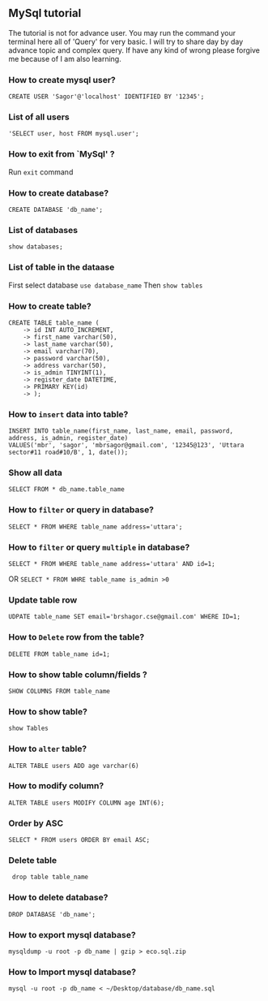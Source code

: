 ## MySql tutorial

The tutorial is not for advance user. You may run the command your terminal here all of 'Query' for very basic. I will try to share day by day advance topic and complex query. If have any kind of wrong please forgive me because of I am also learning.

### How to create mysql user?
 ```CREATE USER 'Sagor'@'localhost' IDENTIFIED BY '12345';```

 ### List of all users
 ``` 'SELECT user, host FROM mysql.user'; ```

 ### How to exit from `MySql' ?
 Run ``` exit ``` command

### How to create database?

``` CREATE DATABASE 'db_name'; ```

### List of databases
``` show databases; ```

### List of table in the dataase
First select database ```use database_name``` Then ```show tables```

### How to create table?
```
CREATE TABLE table_name (
    -> id INT AUTO_INCREMENT,
    -> first_name varchar(50),
    -> last_name varchar(50),
    -> email varchar(70),
    -> password varchar(50),
    -> address varchar(50),
    -> is_admin TINYINT(1),
    -> register_date DATETIME,
    -> PRIMARY KEY(id)
    -> );
```

### How to `insert` data into table?
``` 
INSERT INTO table_name(first_name, last_name, email, password, address, is_admin, register_date)
VALUES('mbr', 'sagor', 'mbrsagor@gmail.com', '12345@123', 'Uttara sector#11 road#10/B', 1, date()); 
```

### Show all data
``` SELECT FROM * db_name.table_name ```

### How to `filter` or query in database?
```
SELECT * FROM WHERE table_name address='uttara';
```

### How to `filter` or query `multiple` in database?
```
SELECT * FROM WHERE table_name address='uttara' AND id=1;
```
OR
``` SELECT * FROM WHRE table_name is_admin >0 ```

### Update table row
```
UDPATE table_name SET email='brshagor.cse@gmail.com' WHERE ID=1;
```

### How to `Delete` row from the table?
```
DELETE FROM table_name id=1; 
```

### How to show table column/fields ?
``` SHOW COLUMNS FROM table_name ```

### How to show table?
``` show Tables ```

### How to `alter` table?
```
ALTER TABLE users ADD age varchar(6)
```

### How to modify column?
```
ALTER TABLE users MODIFY COLUMN age INT(6);
```

### Order by ASC
```
SELECT * FROM users ORDER BY email ASC;
```

### Delete table
``` drop table table_name```

### How to delete database?
``` DROP DATABASE 'db_name'; ```

### How to export mysql database?
``` mysqldump -u root -p db_name | gzip > eco.sql.zip ```
 
### How to Import mysql database?
``` mysql -u root -p db_name < ~/Desktop/database/db_name.sql ```
